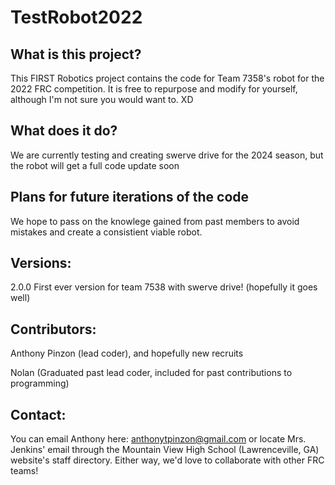 # TestRobot2022

## What is this project?
This FIRST Robotics project contains the code for Team 7358's robot for the 2022 FRC competition. It is free to repurpose and modify for yourself, although I'm not sure you would want to. XD

## What does it do?
We are currently testing and creating swerve drive for the 2024 season, but the robot will get a full code update soon

## Plans for future iterations of the code
We hope to pass on the knowlege gained from past members to avoid mistakes and create a consistient viable robot.

## Versions:
2.0.0 First ever version for team 7538 with swerve drive! (hopefully it goes well)

## Contributors:
Anthony Pinzon (lead coder), and hopefully new recruits

Nolan (Graduated past lead coder, included for past contributions to programming)

## Contact:
You can email Anthony here: anthonytpinzon@gmail.com or locate Mrs. Jenkins' email through the Mountain View High School (Lawrenceville, GA) website's staff directory.
Either way, we'd love to collaborate with other FRC teams!
